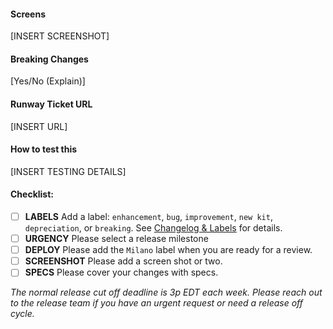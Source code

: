 #### Screens

[INSERT SCREENSHOT]

#### Breaking Changes

[Yes/No (Explain)]

#### Runway Ticket URL

[INSERT URL]

#### How to test this

[INSERT TESTING DETAILS]

#### Checklist:

- [ ] **LABELS** Add a label: `enhancement`, `bug`, `improvement`, `new kit`, `depreciation`, or `breaking`. See [Changelog & Labels](https://github.com/powerhome/playbook/wiki/Changelog-&-Labels) for details.
- [ ] **URGENCY** Please select a release milestone
- [ ] **DEPLOY** Please add the `Milano` label when you are ready for a review.
- [ ] **SCREENSHOT** Please add a screen shot or two.
- [ ] **SPECS** Please cover your changes with specs.

*The normal release cut off deadline is 3p EDT each week. Please reach out to the release team if you have an urgent request or need a release off cycle.*
